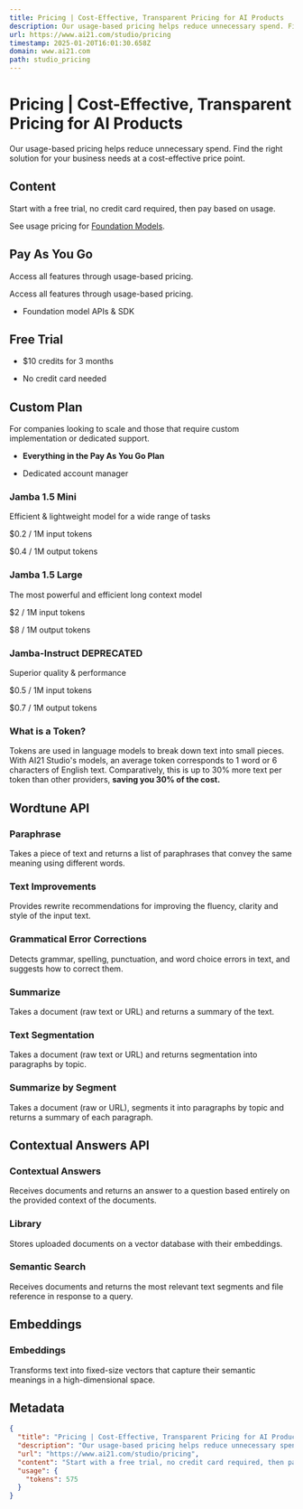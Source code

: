 ```yaml
---
title: Pricing | Cost-Effective, Transparent Pricing for AI Products
description: Our usage-based pricing helps reduce unnecessary spend. Find the right solution for your business needs at a cost-effective price point.
url: https://www.ai21.com/studio/pricing
timestamp: 2025-01-20T16:01:30.658Z
domain: www.ai21.com
path: studio_pricing
---
```


# Pricing | Cost-Effective, Transparent Pricing for AI Products


Our usage-based pricing helps reduce unnecessary spend. Find the right solution for your business needs at a cost-effective price point.


## Content

Start with a free trial, no credit card required, then pay based on usage.

See usage pricing for [Foundation Models](https://www.ai21.com/studio/pricing#foundation-models).

Pay As You Go
-------------

Access all features through usage-based pricing.

Access all features through usage-based pricing.

*   Foundation model APIs & SDK
    

Free Trial
----------

*   $10 credits for 3 months
    
*   No credit card needed
    

Custom Plan
-----------

For companies looking to scale and those that require custom implementation or dedicated support.

*   **Everything in the Pay As You Go Plan**
    

*   Dedicated account manager
    

### Jamba 1.5 Mini

Efficient & lightweight model for a wide range of tasks

$0.2 / 1M input tokens

$0.4 / 1M output tokens

### Jamba 1.5 Large

The most powerful and efficient long context model

$2 / 1M input tokens

$8 / 1M output tokens

### Jamba-Instruct DEPRECATED

Superior quality & performance

$0.5 / 1M input tokens

$0.7 / 1M output tokens

### What is a Token?

Tokens are used in language models to break down text into small pieces. With AI21 Studio's models, an average token corresponds to 1 word or 6 characters of English text. Comparatively, this is up to 30% more text per token than other providers, **saving you 30% of the cost.**

Wordtune API
------------

### Paraphrase

Takes a piece of text and returns a list of paraphrases that convey the same meaning using different words.

### Text Improvements

Provides rewrite recommendations for improving the fluency, clarity and style of the input text.

### Grammatical Error Corrections

Detects grammar, spelling, punctuation, and word choice errors in text, and suggests how to correct them.

### Summarize

Takes a document (raw text or URL) and returns a summary of the text.

### Text Segmentation

Takes a document (raw text or URL) and returns segmentation into paragraphs by topic.

### Summarize by Segment

Takes a document (raw or URL), segments it into paragraphs by topic and returns a summary of each paragraph.

Contextual Answers API
----------------------

### Contextual Answers

Receives documents and returns an answer to a question based entirely on the provided context of the documents.

### Library

Stores uploaded documents on a vector database with their embeddings.

### Semantic Search

Receives documents and returns the most relevant text segments and file reference in response to a query.

Embeddings
----------

### Embeddings

Transforms text into fixed-size vectors that capture their semantic meanings in a high-dimensional space.

## Metadata

```json
{
  "title": "Pricing | Cost-Effective, Transparent Pricing for AI Products",
  "description": "Our usage-based pricing helps reduce unnecessary spend. Find the right solution for your business needs at a cost-effective price point.",
  "url": "https://www.ai21.com/studio/pricing",
  "content": "Start with a free trial, no credit card required, then pay based on usage.\n\nSee usage pricing for [Foundation Models](https://www.ai21.com/studio/pricing#foundation-models).\n\nPay As You Go\n-------------\n\nAccess all features through usage-based pricing.\n\nAccess all features through usage-based pricing.\n\n*   Foundation model APIs & SDK\n    \n\nFree Trial\n----------\n\n*   $10 credits for 3 months\n    \n*   No credit card needed\n    \n\nCustom Plan\n-----------\n\nFor companies looking to scale and those that require custom implementation or dedicated support.\n\n*   **Everything in the Pay As You Go Plan**\n    \n\n*   Dedicated account manager\n    \n\n### Jamba 1.5 Mini\n\nEfficient & lightweight model for a wide range of tasks\n\n$0.2 / 1M input tokens\n\n$0.4 / 1M output tokens\n\n### Jamba 1.5 Large\n\nThe most powerful and efficient long context model\n\n$2 / 1M input tokens\n\n$8 / 1M output tokens\n\n### Jamba-Instruct DEPRECATED\n\nSuperior quality & performance\n\n$0.5 / 1M input tokens\n\n$0.7 / 1M output tokens\n\n### What is a Token?\n\nTokens are used in language models to break down text into small pieces. With AI21 Studio's models, an average token corresponds to 1 word or 6 characters of English text. Comparatively, this is up to 30% more text per token than other providers, **saving you 30% of the cost.**\n\nWordtune API\n------------\n\n### Paraphrase\n\nTakes a piece of text and returns a list of paraphrases that convey the same meaning using different words.\n\n### Text Improvements\n\nProvides rewrite recommendations for improving the fluency, clarity and style of the input text.\n\n### Grammatical Error Corrections\n\nDetects grammar, spelling, punctuation, and word choice errors in text, and suggests how to correct them.\n\n### Summarize\n\nTakes a document (raw text or URL) and returns a summary of the text.\n\n### Text Segmentation\n\nTakes a document (raw text or URL) and returns segmentation into paragraphs by topic.\n\n### Summarize by Segment\n\nTakes a document (raw or URL), segments it into paragraphs by topic and returns a summary of each paragraph.\n\nContextual Answers API\n----------------------\n\n### Contextual Answers\n\nReceives documents and returns an answer to a question based entirely on the provided context of the documents.\n\n### Library\n\nStores uploaded documents on a vector database with their embeddings.\n\n### Semantic Search\n\nReceives documents and returns the most relevant text segments and file reference in response to a query.\n\nEmbeddings\n----------\n\n### Embeddings\n\nTransforms text into fixed-size vectors that capture their semantic meanings in a high-dimensional space.",
  "usage": {
    "tokens": 575
  }
}
```
